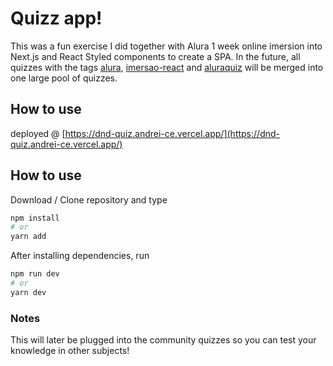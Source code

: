 # Quizz app!

This was a fun exercise I did together with Alura 1 week online imersion into Next.js
and React Styled components to create a SPA. In the future, all quizzes with the tags
[alura](https://github.com/topics/alura),
[imersao-react](https://github.com/topics/imersao-react) and
[aluraquiz](https://github.com/topics/aluraquiz) will be merged into one large pool of
quizzes.

## How to use

deployed @
[https://dnd-quiz.andrei-ce.vercel.app/](https://dnd-quiz.andrei-ce.vercel.app/)

## How to use

Download / Clone repository and type

```bash
npm install
# or
yarn add
```

After installing dependencies, run

```bash
npm run dev
# or
yarn dev
```

### Notes

This will later be plugged into the community quizzes so you can test your knowledge in
other subjects!
